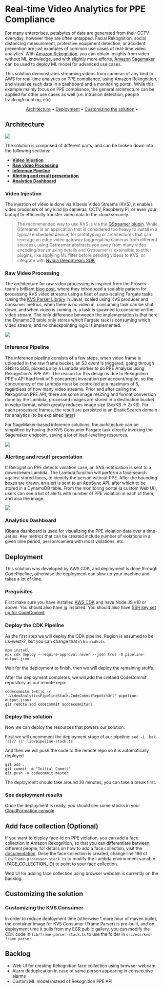 # Real-time Video Analytics for PPE Compliance

For many enterprises, petabytes of data are generated from their CCTV everyday, however they are often untapped. Facial Rekognition, social distancing measurement, protective equipment detection, or accident prevention are just examples of common use cases of real-time video analytics. With [Amazon Rekognition](https://aws.amazon.com/rekognition/), you can obtain insights from video without ML knowledge, and with slightly more efforts, [Amazon Sagemaker](https://aws.amazon.com/sagemaker/) can be used to deploy ML model for advanced use cases.

This solution demonstrates streaming videos from cameras of any kind to AWS for real-time analytics on PPE compliance, using Amazon Rekognition, and visualize such data in a dashboard and a monitoring portal. While this example mainly focus on PPE compliance, the general architecture can be applied for other use cases as well (i.e. intrusion detection, people tracking/counting, etc)

<p align="center">
  <a href="#architecture">Architecture</a> •
  <a href="#deployment">Deployment</a> •
  <a href="#customizing the solution">Customizing the solution</a> •
</p>

## Architecture

<img src="doc/arch1.png" />

The solution is comprised of different parts, and can be broken down into the following sections:

* <b>[Video Injestion](#video-injestion) </b>
* <b>[Raw video Processing](#raw-video-processing) </b>
* <b>[Inference Pipeline](#inference-pipeline) </b>
* <b>[Alerting and result presentation](#alerting-and-result-presentation) </b>
* <b>[Analytics Dashboard](#analytics-dashboard) </b>

### Video Injestion

The injestion of video is done via Kinesis Video Streams (KVS), it enables video producers of any kind (ip cameras, CCTV, Raspberry Pi, or even your laptop) to efficiently transfer video data to the cloud securely. 

 > The recommended way to use KVS is via the [GStreamer plugin](https://docs.aws.amazon.com/kinesisvideostreams/latest/dg/examples-gstreamer-plugin.html). While GStreamer is an application that is considered too heavy to install in a typical embedded device, for prototyping or architectures that can leverage an edge video gateway (aggregating cameras from different sources), using Gstreamer abstracts you away from many video encoding/transmuxing details and Gstreamer is extensible to other plugins, like applying ML filter before sending videos to KVS, or integrate with [Nvidia DeepStream SDK](https://developer.nvidia.com/deepstream-sdk)

### Raw Video Processing

The architecture for raw video processing is inspired from the Proserv team's brilliant [blog post](https://aws.amazon.com/blogs/machine-learning/accelerating-the-deployment-of-ppe-detection-solution-to-comply-with-safety-guidelines/), where they introduced a scalable pattern for processing KVS video streams using a fleet of auto-scaling Fargate tasks (Using the [KVS Parser Library](https://github.com/aws/amazon-kinesis-video-streams-parser-library) in Java), scaled using KVS producer and consumer metrics, when there is no video in, consuming task can be shut down, and when video is coming in, a task is spawned to consume on the video stream. The only difference betweeen the implementation is that here the DynamoDB table only stores which Fargate task is consuming which video stream, and no checkpointing logic is implemented.

<img src="doc/blog-vidin.jpg" />

### Inference Pipeline

The inference pipeline consists of a few steps, when video frame is uploaded in the raw frame bucket, an S3 event is triggered, going through SNS to SQS, picked up by a Lambda worker to do PPE Analysis using Rekognition's PPE API. The reason for this design is due to Rekognition PPE's API hard limit of 5 concurrent invocation per account/region, so the concurrency of the Lambda must be controlled at a maximum of 5, regardless of how many video streams. Prior and after calling the Rekognition PPE API, there are some image resizing and format conversion done by the Lambda, processed images are stored in a destination bucket in webp format, which greatly reduces image size (3xxKB -> 2xKB). For each processed frames, the result are persisted in an ElasticSearch domain for analytics (to be explained [later](#analytics-dashboard))

For SageMaker-based inference solutions, the architecture can be simplified by having the KVS Consumer Fargate task directly invoking the Sagemaker endpoint, saving a lot of load-levelling resources.

<img src="doc/inf-pipeline.png" />

### Alerting and result presentation

If Rekognition PPE detects violation case, an SNS notification is sent to a downstream Lambda. The Lambda function will perform a face search against stored faces, to identify the person without PPE. After the bounding boxes are drawn, an alert is sent to an AppSync API, after which to be stored in a DynamoDB table. From the monitoring portal (a custom Web UI), users can see a list of alerts with number of PPE violation in each of them, and also the image.

<img src="doc/portal-ui.png" />

### Analytics Dashboard

Kibana dashboard is used for visualizing the PPE violation data over a time-series. Key metrics that can be created include number of violations in a given time period, person/camera with most violations, etc.

## Deployment

This solution was developed by AWS CDK, and deployment is done through CodePipeline, otherwise the deployment can slow up your machine and takes a lot of time.

### Prequisites

First make sure you have installed [AWS CDK](https://docs.aws.amazon.com/cdk/latest/guide/getting_started.html) and have Node.JS v10 or above. You should also have [jq](https://stedolan.github.io/jq/) installed. You should also have [SSH key set up for CodeCommit](https://docs.aws.amazon.com/codecommit/latest/userguide/setting-up-ssh-unixes.html)

### Deploy the CDK Pipeline

As the first step we will deploy the CDK pipeline. Region is assumed to be us-west-2, but you can change that in `bin/cdk.ts`

```
npm install
npx cdk deploy --require-approval never --json true -O pipeline-output.json
```

Wait for the deployment to finish, then we will deploy the remaining stuffs.

After the deployment completes, we will add the cretaed CodeCommit repository as our remote repo:
```
codecommiturl=$(jq -r '.VideoAnalyticsPipelineStack.CodeCommitRepoSshUrl' pipeline-output.json)
git remote add codecommit $codecommiturl
```

### Deploy the solution

Now we can deploy the resources that powers our solution.

First we will uncomment the deployment stage of our pipeline:
`sed -i .bak 's|// ||' lib/pipeline-stack.ts`

And then we will push the code to the remote repo so it is automatically deployed
```
git add .
git commit -m "Initial Commit"
git push -u codecommit master
```

The deployment should take around 30 minutes, you can take a break first.

### See deployment results

Once the deployment is ready, you should see some stacks in your [CloudFormation console](https://us-west-2.console.aws.amazon.com/cloudformation/home?region=us-west-2#/stacks/)

## Add face collection (Optional)

If you want to display face-id on PPE violation, you can add a face collection in Amazon Rekognition, so that you can differentiate between different people, for details on how to add a face collection, visit the [documentation](https://docs.aws.amazon.com/rekognition/latest/dg/create-collection-procedure.html). Once the face collection is created, change line 186 of `lib/frame-processor-stack.ts` to modify the Lambda environment variable (FACE_COLLECTION_ID) to point to your face collection.

Web UI for adding face collection using browser webcam is currently on the backlog.

## Customizing the solution

### Customizing the KVS Consumer

In order to reduce deployment time (otherwise 1 more hour of maven build), the container image for KVS Consumer (Frame Parser) is pre-built, and on deployment time it pulls from my ECR public gallery, you can modify the CDK code in `lib/frame-parser-stack.ts` to use the folder in `src/ecs/kvs-frame-parser`

## Backlog

* Web UI for creating Rekognition face collection using browser webcam
* Alarm deduplication in case of same person appearing in consecutive alarms
* Custom ML model instead of Rekognition PPE API


